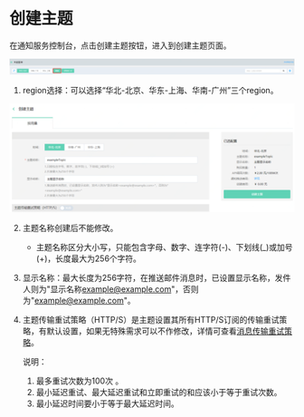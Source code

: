 # 创建主题

在通知服务控制台，点击创建主题按钮，进入到创建主题页面。

![创建](../../../../../image/Internet-Middleware/Notification-Service/创建主题1.png)

1. region选择：可以选择“华北-北京、华东-上海、华南-广州”三个region。

![创建](../../../../../image/Internet-Middleware/Notification-Service/创建主题2.png)

2. 主题名称创建后不能修改。

   - 主题名称区分大小写，只能包含字母、数字、连字符(-)、下划线(_)或加号 (+)，长度最大为256个字符。

3. 显示名称：最大长度为256字符，在推送邮件消息时，已设置显示名称，发件人则为"显示名称<example@example.com>"，否则为"<example@example.com>"。

4. 主题传输重试策略（HTTP/S）是主题设置其所有HTTP/S订阅的传输重试策略，有默认设置，如果无特殊需求可以不作修改，详情可查看[消息传输重试策略](../Operation-Guide/Message-Management/Reties-Policies.md)。

   说明：

   1. 最多重试次数为100次 。
   2. 最小延迟重试、最大延迟重试和立即重试的和应该小于等于重试次数。
   3. 最小延迟时间要小于等于最大延迟时间。
